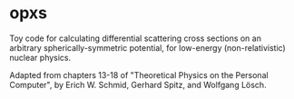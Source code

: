 # opxs
Toy code for calculating differential scattering cross sections on an arbitrary spherically-symmetric potential, for low-energy (non-relativistic) nuclear physics.

Adapted from chapters 13-18 of "Theoretical Physics on the Personal Computer", by Erich W. Schmid, Gerhard Spitz, and Wolfgang Lösch.
